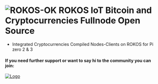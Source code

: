 ![ROKOS-OK](http://i.imgur.com/WHN1JGF.png)
ROKOS IoT Bitcoin and Cryptocurrencies Fullnode Open Source
=========================== 
* Integrated Cryptocurrencies Compiled Nodes-Clients on ROKOS for Pi zero 2 & 3

#### If you need further support or want to say hi to the community you can join:

<a href="https://discord.io/bitcoin">
    <img alt="Logo" src="https://discordapp.com/api/guilds/213747404745211904/widget.png?style=banner2">
  </a>
